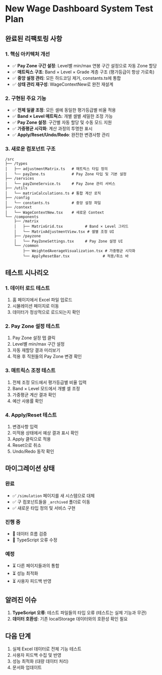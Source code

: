 # New Wage Dashboard System Test Plan

## 완료된 리팩토링 사항

### 1. 핵심 아키텍처 개선
- ✅ **Pay Zone 구간 설정**: Level별 min/max 연봉 구간 설정으로 자동 Zone 할당
- ✅ **매트릭스 구조**: Band × Level × Grade 계층 구조 (평가등급이 항상 가로축)
- ✅ **중앙 설정 관리**: 모든 하드코딩 제거, constants.ts에 통합
- ✅ **상태 관리 재구성**: WageContextNew로 완전 재설계

### 2. 구현된 주요 기능
- ✅ **전체 일괄 조정**: 모든 셀에 동일한 평가등급별 비율 적용
- ✅ **Band × Level 매트릭스**: 개별 셀별 세밀한 조정 가능
- ✅ **Pay Zone 설정**: 구간별 자동 할당 및 수동 모드 지원
- ✅ **가중평균 시각화**: 계산 과정의 투명한 표시
- ✅ **Apply/Reset/Undo/Redo**: 완전한 변경사항 관리

### 3. 새로운 컴포넌트 구조
```
/src
├── /types
│   ├── adjustmentMatrix.ts   # 매트릭스 타입 정의
│   └── payZone.ts            # Pay Zone 타입 및 기본 설정
├── /services
│   └── payZoneService.ts     # Pay Zone 관리 서비스
├── /utils
│   └── matrixCalculations.ts # 통합 계산 로직
├── /config
│   └── constants.ts          # 중앙 설정 파일
├── /context
│   └── WageContextNew.tsx    # 새로운 Context
└── /components
    ├── /matrix
    │   ├── MatrixGrid.tsx          # Band × Level 그리드
    │   └── MatrixAdjustmentView.tsx # 셀별 조정 UI
    ├── /payzone
    │   └── PayZoneSettings.tsx     # Pay Zone 설정 UI
    └── /common
        ├── WeightedAverageVisualization.tsx # 가중평균 시각화
        └── ApplyResetBar.tsx               # 적용/취소 바
```

## 테스트 시나리오

### 1. 데이터 로드 테스트
1. 홈 페이지에서 Excel 파일 업로드
2. 시뮬레이션 페이지로 이동
3. 데이터가 정상적으로 로드되는지 확인

### 2. Pay Zone 설정 테스트
1. Pay Zone 설정 탭 클릭
2. Level별 min/max 구간 설정
3. 자동 재할당 결과 미리보기
4. 적용 후 직원들의 Pay Zone 변경 확인

### 3. 매트릭스 조정 테스트
1. 전체 조정 모드에서 평가등급별 비율 입력
2. Band × Level 모드에서 개별 셀 조정
3. 가중평균 계산 결과 확인
4. 예산 사용률 확인

### 4. Apply/Reset 테스트
1. 변경사항 입력
2. 미적용 상태에서 예상 결과 표시 확인
3. Apply 클릭으로 적용
4. Reset으로 취소
5. Undo/Redo 동작 확인

## 마이그레이션 상태

### 완료
- ✅ `/simulation` 페이지를 새 시스템으로 대체
- ✅ 구 컴포넌트들을 `_archived` 폴더로 이동
- ✅ 새로운 타입 정의 및 서비스 구현

### 진행 중
- 🔄 데이터 흐름 검증
- 🔄 TypeScript 오류 수정

### 예정
- ⏳ 다른 페이지들과의 통합
- ⏳ 성능 최적화
- ⏳ 사용자 피드백 반영

## 알려진 이슈

1. **TypeScript 오류**: 테스트 파일들의 타입 오류 (테스트는 실제 기능과 무관)
2. **데이터 호환성**: 기존 localStorage 데이터와의 호환성 확인 필요

## 다음 단계

1. 실제 Excel 데이터로 전체 기능 테스트
2. 사용자 피드백 수집 및 반영
3. 성능 최적화 (대량 데이터 처리)
4. 문서화 업데이트